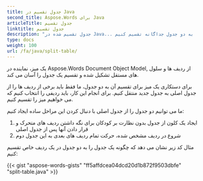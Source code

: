 ```yaml
---
title: جدول تقسیم در Java
second_title: Aspose.Words برای Java
articleTitle: جدول تقسیم
linktitle: جدول تقسیم
description: "جدول تقسیم شده در Java... چگونه یک جدول را به دو جدول جداگانه تقسیم کنیم Java..."
type: docs
weight: 100
url: /fa/java/split-table/
---
```


یک میز، نماینده در Aspose.Words Document Object Model, از ردیف ها و سلول های مستقل تشکیل شده و تقسیم یک جدول را آسان می کند.

برای دستکاری یک میز برای تقسیم آن به دو جدول، ما فقط باید برخی از ردیف ها را از جدول اصلی به جدول جدید منتقل کنیم. برای انجام این کار، باید ردیفی را انتخاب کنیم که می خواهیم میز را تقسیم کنیم.

ما می توانیم دو جدول را از جدول اصلی با دنبال کردن این مراحل ساده ایجاد کنیم:

1. ایجاد یک کلون از جدول بدون نظارت بر کودکان برای نگه داشتن ردیف های متحرک و قرار دادن آنها پس از جدول اصلی
2. شروع در ردیف مشخص شده، حرکت تمام ردیف های بعدی به این جدول دوم

مثال کد زیر نشان می دهد که چگونه یک جدول را به دو جدول در یک ردیف خاص تقسیم کنیم:

{{< gist "aspose-words-gists" "ff5affdcea04dcd20d1b872f9503dbfe" "split-table.java" >}}
